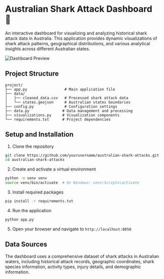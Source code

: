 # Australian Shark Attack Dashboard 🦈

An interactive dashboard for visualizing and analyzing historical shark attack data in Australia. This application provides dynamic visualizations of shark attack patterns, geographical distributions, and various analytical insights across different Australian states.

![Dashboard Preview](![image](https://github.com/user-attachments/assets/362190c8-3b0f-4078-bd95-d840d15ce835))

## Project Structure

```
project/
├── app.py                 # Main application file
├── data/
│   ├── cleaned_data.csv   # Processed shark attack data
│   └── states.geojson     # Australian states boundaries
├── config.py              # Configuration settings
├── data.py               # Data management and processing
├── visualizations.py     # Visualization components
└── requirements.txt      # Project dependencies
```

## Setup and Installation

1. Clone the repository
```bash
git clone https://github.com/yourusername/australian-shark-attacks.git
cd australian-shark-attacks
```

2. Create and activate a virtual environment
```bash
python -m venv venv
source venv/bin/activate  # On Windows: venv\Scripts\activate
```

3. Install required packages
```bash
pip install -r requirements.txt
```

4. Run the application
```bash
python app.py
```

5. Open your browser and navigate to `http://localhost:8050`

## Data Sources

The dashboard uses a comprehensive dataset of shark attacks in Australian waters, including historical attack records, geographic coordinates, shark species information, activity types, injury details, and demographic information.
